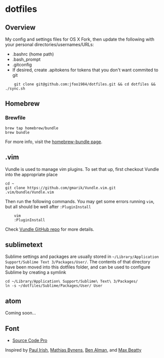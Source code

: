 # dotfiles
## Overview
My config and settings files for OS X
Fork, then update the following with your personal directories/usernames/URLs:
* .bashrc (home path)
* .bash_prompt
* .gitconfig
* If desired, create .apitokens for tokens that you don't want commited to git
```
    git clone git@github.com:jfoo1984/dotfiles.git && cd dotfiles && ./sync.sh
```
## Homebrew
### Brewfile
```
brew tap homebrew/bundle
brew bundle
```
For more info, visit the [homebrew-bundle page](https://github.com/Homebrew/homebrew-bundle).
## .vim 
Vundle is used to manage vim plugins.  To set that up, first checkout Vundle into the appropriate place
```
cd ~
git clone https://github.com/gmarik/Vundle.vim.git .vim/bundle/Vundle.vim
```
Then run the following commands.  You may get some errors running `vim`, but all should be well after `:PluginInstall`
```
    vim
    :PluginInstall
```
Check [Vundle GitHub repo](https://github.com/VundleVim/Vundle.vim) for more details.

## sublimetext
Sublime settings and packages are usually stored in `~/Library/Application Support/Sublime Text 3/Packages/User/`.  The contents of that directory have been moved into this dotfiles folder, and can be used to configure Sublime by creating a symlink
```
cd ~/Library/Application\ Support/Sublime\ Text\ 3/Packages/
ln -s ~/dotfiles/Sublime/Packages/User/ User
```

## atom
Coming soon...

## Font
* [Source Code Pro](https://github.com/adobe-fonts/source-code-pro)

Inspired by [Paul Irish](https://github.com/paulirish/dotfiles), [Mathias Bynens](https://github.com/mathiasbynens/dotfiles/), [Ben Alman](https://github.com/cowboy/dotfiles), and [Max Beatty](https://github.com/maxbeatty/dotfiles)
